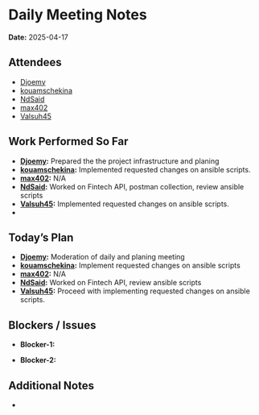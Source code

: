 # 
# # 
# Daily Meeting Notes

**Date:** 2025-04-17

## Attendees
- [Djoemy](https://github.com/Djoemy)
- [kouamschekina](https://github.com/kouamschekina)
- [NdSaid](https://github.com/NdSaid)
- [max402](https://github.com/max402)
- [Valsuh45](https://github.com/Valsuh45)

## Work Performed So Far
- **[Djoemy](https://github.com/Djoemy):** Prepared the the project infrastructure and planing
- **[kouamschekina](https://github.com/kouamschekina):** Implemented requested changes on ansible scripts.
- **[max402](https://github.com/max402):** N/A 
- **[NdSaid](https://github.com/NdSaid):** Worked on Fintech API, postman collection, review ansible scripts
- **[Valsuh45](https://github.com/Valsuh45):** Implemented requested changes on ansible scripts.
- 
## Today’s Plan
- **[Djoemy](https://github.com/Djoemy):** Moderation of daily and planing meeting
- **[kouamschekina](https://github.com/kouamschekina):** Implement requested changes on ansible scripts
- **[max402](https://github.com/max402):** N/A
- **[NdSaid](https://github.com/NdSaid):** Worked on Fintech API, review ansible scripts
- **[Valsuh45](https://github.com/Valsuh45):** Proceed with implementing requested changes on ansible scripts.

## Blockers / Issues
- **Blocker-1:** 

- **Blocker-2:** 

## Additional Notes
- 
